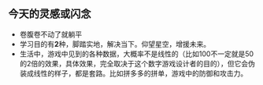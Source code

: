 ## 今天的灵感或闪念
- 卷腹卷不动了就躺平
- 学习目的有**2**种，脚踏实地，解决当下。仰望星空，增援未来。
- 生活中，游戏中见到的各种数据，大概率不是线性的（比如100不一定就是50的2倍的效果，具体效果，完全取决于这个数字游戏设计者的目的），但它会伪装成线性的样子，都是套路。比如拼多多的拼单，游戏中的防御和攻击力。
